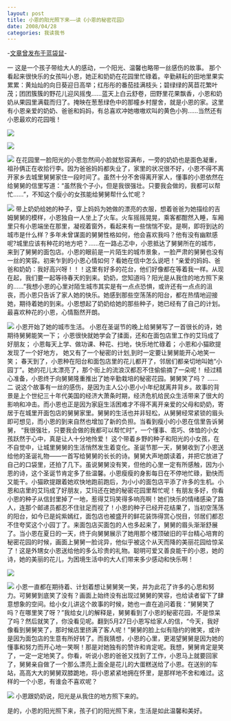 ```yaml
---
layout: post
title: 小恩的阳光照下来——读《小恩的秘密花园》
date: 2008/04/28
categories: 我读我书
---
```


-[文章曾发布于蓝袋鼠](http://landaishu.hi2net.com/home/blog_read.asp?id=4175&blogid=52927)-



 一
 这是一个孩子带给大人的感动，一个阳光、温馨也略带一丝感伤的故事。
 那个看起来很快乐的女孩叫小恩，她正和奶奶在花园里忙碌着。辛勤耕耘的田地里果实累累：黄灿灿的向日葵迎日高举；红彤彤的番茄挂满枝头；碧绿绿的莴苣花繁叶茂；团团簇簇的野花儿迎风摇曳……蓝天上白云舒卷，田野里花果飘香，小恩和奶奶从果园里满载而归了。掩映在葱葱绿色中的那幢乡村屋舍，就是小恩的家。这里有小恩亲爱的奶奶、爸爸和妈妈，有总喜欢冲她嗷嗷欢叫的黄色小狗……当然还有小恩最欢的花园哦！

![](http://heiniuniu-static.wusisu.com/heiniuniu_uploads/upload20082/2008427133228797.jpg)

![](http://heiniuniu-static.wusisu.com/heiniuniu_uploads/upload20082/2008427133334700.jpg)

![](http://heiniuniu-static.wusisu.com/heiniuniu_uploads/upload20082/2008427133411357.jpg)
 在花园里一脸阳光的小恩忽然间小脸就愁容满布，一旁的奶奶也是面色凝重，祖孙俩正在收拾行李。因为爸爸妈妈都失业了，家里的状况很不好，小恩不得不离开家乡去城里舅舅家住一段时间了。虽然十分不舍得离开家人，懂事的小恩依然在给舅舅的信里写道：“虽然我个子小，但是我很强壮。只要我会做的，我都可以帮忙……”，不知这个瘦小的女孩能给舅舅帮什么忙呢？

![](http://heiniuniu-static.wusisu.com/heiniuniu_uploads/upload20082/2008427133526241.jpg)
 带上奶奶给她的种子，穿上妈妈为她做的漂亮的衣服，想着爸爸为她描绘的吉姆舅舅的模样，小恩独自一人坐上了火车。火车摇摇晃晃，乘客都酣然入睡，车厢里只有小恩端坐在那里，凝视着窗外，看起来有一些惴惴不安。是啊，即将到达的城市是什么样？多年未曾谋面的舅舅性格如何，他会喜欢我吗？他有没有幽默感呢?城里应该有种花的地方吧？……在一路忐忑中，小恩抵达了舅舅所在的城市，来到了舅舅的面包店。小恩的眼前是一片陌生的城市景象，一脸严肃的舅舅也没有一丝的笑容。初来乍到的小恩心情如何？看她在信中怎么说吧！“亲爱的妈妈、爸爸和奶奶：我好高兴呀！！！这里有好多的花台，他们好像都在等着我一样。从现在起，我们要一起等待春天的到来。奶奶，您知道吗？阳光是从我住的地方照下来的……”我想小恩的心里对陌生城市其实是有一点点恐惧，或许还有一点点的沮丧，而小恩只告诉了家人她的快乐。她感到那些空荡荡的阳台，都在热情地迎接她，期待着她的到来。小恩想起了奶奶给她的那些种子，她已经有了自己的计划。最喜欢种花的小恩，心情豁然开朗。

![](http://heiniuniu-static.wusisu.com/heiniuniu_uploads/upload20082/2008427133640115.jpg)
小恩开始了她的城市生活。
小恩在圣诞节的晚上给舅舅写了一首很长的诗，她期待舅舅能笑一下；
 小恩很快就她学会了揉面，还和在面包店里工作的艾玛成了好朋友；
 小恩每天上学、做功课、种花、扫地，快乐地忙碌着；
 小恩和小猫欧提发现了一个好地方， 她又有了一个秘密的计划,到时一定要让舅舅能开心地笑一笑；
 春天到了，小恩种在阳台和面包店里的花儿都开了，邻居们都亲切地叫她“小园丁”。她的花儿太漂亮了，那个街上的流浪汉都忍不住偷偷摘了一朵呢！
 经过精心准备，小恩终于向舅舅隆重推出了她辛勤栽培的秘密花园。舅舅笑了吗？
 ……
 二
 说这个故事有一丝的感伤，是因为主人公小恩小小年纪就离井背乡。故事的背景是上个世纪三十年代美国的经济大萧条时期，经济危机给民众生活带来了很大的影响和冲击。而小恩也正是因为家庭生活困难才不得不离开亲爱的父母和奶奶，寄居于在城里开面包店的舅舅家里。舅舅的生活也并非轻松，从舅舅经常紧锁的眉头即可想见，而小恩的到来自然也增加了新的负担。当看到瘦小的小恩在信里告诉舅舅， “我很强壮，只要我会做的我都可以帮忙时”，一个懂事、乖巧、体恤的小女孩跃然于心中，真是让人十分地怜爱！
 这个带着乡野的种子和阳光的小女孩，在不自觉中，让城里舅舅的生活悄然发生着变化。圣诞节那一天，舅舅收到了小恩送给他的圣诞礼物&shy;&shy;——一首写给舅舅的长长的诗。舅舅大声地朗读着，并把它放进了自己的口袋里，还拍了几下。虽说舅舅没有笑，但他的心里一定有所感触，因为小恩的诗，这个圣诞节肯定多了些温馨。小恩瘦瘦的身影每日在不停地忙碌，勤快而又能干。小猫欧提跟着她欢快地跑前跑后，为小小的面包店平添了许多的生机。小恩和店里的艾玛成了好朋友，艾玛还在她的秘密花园里帮忙呢！有朋友多好，你看小恩的种子从信封里掉了一地，惹得艾玛笑得多响亮啊！她们快乐的情绪感染了路人，连那个邮递员都忍不住驻足而视了！小恩的种子已经开花结果了，当初空荡荡的阳台，如今已是姹紫嫣红，面包店也被盛开的鲜花装饰得赏心悦目，邻居们都忍不住夸奖这个小园丁了。来面包店买面包的人也多起来了，舅舅的眉头渐渐舒展了。当小恩在夏日的一天，终于向舅舅展示了她用那个楼顶破旧的平台精心培育的秘密花园的时候，画面上舅舅一脸诧异，他似乎被这个从天而降的美丽花园给惊呆了！这是外甥女小恩送给他的多么珍贵的礼物。聪明可爱又善良能干的小恩，她的诗，她的美丽的花儿，为困境生活中的大人们带来多少感动和快乐啊！

![](http://heiniuniu-static.wusisu.com/heiniuniu_uploads/upload20082/2008427134018552.jpg)

![](http://heiniuniu-static.wusisu.com/heiniuniu_uploads/upload20082/2008427134113789.jpg)
 小恩一直都在期待着、计划着想让舅舅笑一笑，并为此花了许多的心思和努力。可舅舅到底笑了没有？画面上始终没有出现过舅舅的笑容，也给读者留下了肆意想象的空间。给小女儿讲这个故事的时候，她也一直在追问着我：“舅舅笑了吗？在哪里笑了呀？”我给女儿的解释是，舅舅看到了小恩的秘密花园，不是惊呆了吗？然后就笑了，你没看见呢。翻到5月27日小恩写给家人的信，“今天，我好像看到舅舅笑了，那时候店里挤满了客人呢！”舅舅的脸上似有隐约的微笑，或许是因为面包店的生意有所好转了。而我猜想，小恩的心里，更渴望舅舅是因为她的懂事和努力而开心地一笑啊！那是对她独有的赞许和肯定呢。我想，舅舅肯定是笑了，一定一定地笑了。你看，听说小恩的爸爸又找到了工作，小恩马上就要回家了，舅舅亲自做了一个那么漂亮上面全是花儿的大蛋糕送给了小恩。在送别的车站，高高大大的舅舅双膝跪地，将小恩紧紧地拥在怀里，是那样地不舍和难过。这样的一个小恩，有谁会不喜欢呢？

![](http://heiniuniu-static.wusisu.com/heiniuniu_uploads/upload20082/2008427134153427.jpg)
 小恩跟奶奶说，阳光是从我住的地方照下来的。

 是的，小恩的阳光照下来，孩子们的阳光照下来，生活是如此温馨和美好。
